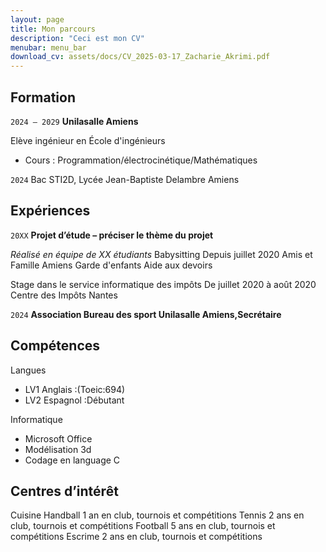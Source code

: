 ```yaml
---
layout: page
title: Mon parcours
description: "Ceci est mon CV"
menubar: menu_bar
download_cv: assets/docs/CV_2025-03-17_Zacharie_Akrimi.pdf
---
```


## Formation 

`2024 – 2029`
**Unilasalle Amiens**

Elève ingénieur en École d'ingénieurs
* Cours : Programmation/électrocinétique/Mathématiques


`2024`
Bac STI2D, Lycée Jean-Baptiste Delambre Amiens

## Expériences

`20XX` **Projet d’étude – préciser le thème du projet**

_Réalisé en équipe de XX étudiants_
Babysitting
Depuis juillet 2020 Amis et Famille Amiens
Garde d'enfants
Aide aux devoirs 

Stage dans le service informatique des impôts
De juillet 2020 à août 2020 Centre des Impôts Nantes


`2024` **Association Bureau des sport Unilasalle Amiens,Secrétaire**



## Compétences

Langues
* LV1 Anglais :(Toeic:694)
* LV2 Espagnol :Débutant

Informatique
* Microsoft Office
* Modélisation 3d
* Codage en language C 

## Centres d’intérêt

Cuisine
Handball
1 an en club, tournois et compétitions
Tennis
2 ans en club, tournois et compétitions
Football
5 ans en club, tournois et compétitions
Escrime
2 ans en club, tournois et compétitions
